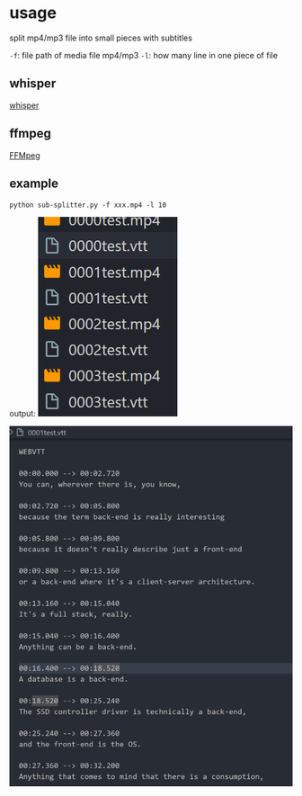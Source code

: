 # usage

split mp4/mp3 file into small pieces with subtitles

`-f`: file path of media file mp4/mp3
`-l`: how many line in one piece of file

## whisper

[whisper](https://github.com/openai/whisper)

## ffmpeg

[FFMpeg](https://www.ffmpeg.org/)

## example

```
python sub-splitter.py -f xxx.mp4 -l 10
```

output:
![Alt text](./example_static/image.png)

![Alt text](image.png)
